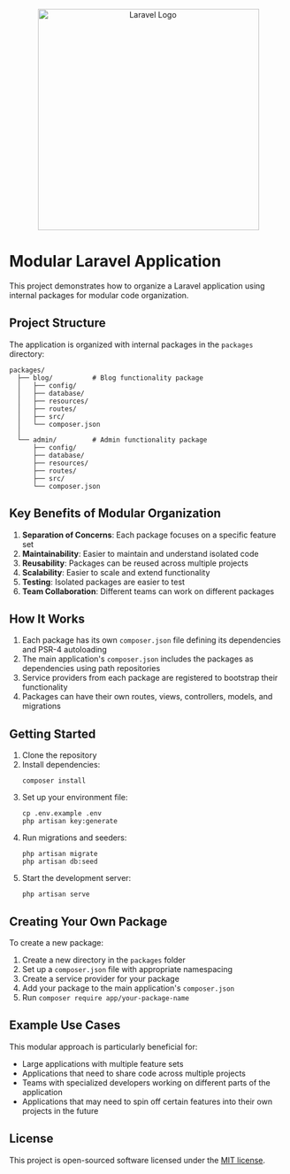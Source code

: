 <p align="center"><a href="https://laravel.com" target="_blank"><img src="https://raw.githubusercontent.com/laravel/art/master/logo-lockup/5%20SVG/2%20CMYK/1%20Full%20Color/laravel-logolockup-cmyk-red.svg" width="400" alt="Laravel Logo"></a></p>

# Modular Laravel Application

This project demonstrates how to organize a Laravel application using internal packages for modular code organization.

## Project Structure

The application is organized with internal packages in the `packages` directory:

```
packages/
  ├── blog/          # Blog functionality package
  │   ├── config/
  │   ├── database/
  │   ├── resources/
  │   ├── routes/
  │   ├── src/
  │   └── composer.json
  │
  └── admin/         # Admin functionality package
      ├── config/
      ├── database/
      ├── resources/
      ├── routes/
      ├── src/
      └── composer.json
```

## Key Benefits of Modular Organization

1. **Separation of Concerns**: Each package focuses on a specific feature set
2. **Maintainability**: Easier to maintain and understand isolated code
3. **Reusability**: Packages can be reused across multiple projects
4. **Scalability**: Easier to scale and extend functionality
5. **Testing**: Isolated packages are easier to test
6. **Team Collaboration**: Different teams can work on different packages

## How It Works

1. Each package has its own `composer.json` file defining its dependencies and PSR-4 autoloading
2. The main application's `composer.json` includes the packages as dependencies using path repositories
3. Service providers from each package are registered to bootstrap their functionality
4. Packages can have their own routes, views, controllers, models, and migrations

## Getting Started

1. Clone the repository
2. Install dependencies:
   ```
   composer install
   ```
3. Set up your environment file:
   ```
   cp .env.example .env
   php artisan key:generate
   ```
4. Run migrations and seeders:
   ```
   php artisan migrate
   php artisan db:seed
   ```
5. Start the development server:
   ```
   php artisan serve
   ```

## Creating Your Own Package

To create a new package:

1. Create a new directory in the `packages` folder
2. Set up a `composer.json` file with appropriate namespacing
3. Create a service provider for your package
4. Add your package to the main application's `composer.json`
5. Run `composer require app/your-package-name`

## Example Use Cases

This modular approach is particularly beneficial for:

- Large applications with multiple feature sets
- Applications that need to share code across multiple projects
- Teams with specialized developers working on different parts of the application
- Applications that may need to spin off certain features into their own projects in the future

## License

This project is open-sourced software licensed under the [MIT license](https://opensource.org/licenses/MIT).
